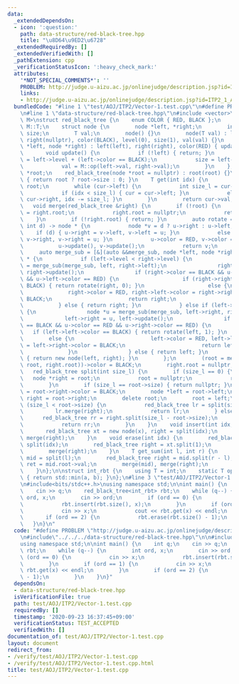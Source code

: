 ```yaml
---
data:
  _extendedDependsOn:
  - icon: ':question:'
    path: data-structure/red-black-tree.hpp
    title: "\u8D64\u9ED2\u6728"
  _extendedRequiredBy: []
  _extendedVerifiedWith: []
  _pathExtension: cpp
  _verificationStatusIcon: ':heavy_check_mark:'
  attributes:
    '*NOT_SPECIAL_COMMENTS*': ''
    PROBLEM: http://judge.u-aizu.ac.jp/onlinejudge/description.jsp?id=ITP2_1_A&lang=ja
    links:
    - http://judge.u-aizu.ac.jp/onlinejudge/description.jsp?id=ITP2_1_A&lang=ja
  bundledCode: "#line 1 \"test/AOJ/ITP2/Vector-1.test.cpp\"\n#define PROBLEM \"http://judge.u-aizu.ac.jp/onlinejudge/description.jsp?id=ITP2_1_A&lang=ja\"\
    \n#line 1 \"data-structure/red-black-tree.hpp\"\n#include <vector>\n\ntemplate<typename\
    \ M>\nstruct red_black_tree {\n    enum COLOR { RED, BLACK };\n    using T = typename\
    \ M::T;\n    struct node {\n        node *left, *right;\n        int color, level,\
    \ size;\n        T val;\n        node() {}\n        node(T val) : left(nullptr),\
    \ right(nullptr), color(BLACK), level(0), size(1), val(val) {}\n        node(node\
    \ *left, node *right) : left(left), right(right), color(RED) { update(); }\n \
    \       void update() {\n            if (!left) { return; }\n            level\
    \ = left->level + (left->color == BLACK);\n            size = left->size + right->size;\n\
    \            val = M::op(left->val, right->val);\n        }\n    };\n    node\
    \ *root;\n    red_black_tree(node *root = nullptr) : root(root) {}\n    int size()\
    \ { return root ? root->size : 0; }\n    T get(int idx) {\n        node *cur =\
    \ root;\n        while (cur->left) {\n            int size_l = cur->left->size;\n\
    \            if (idx < size_l) { cur = cur->left; }\n            else { cur =\
    \ cur->right, idx -= size_l; }\n        }\n        return cur->val;\n    }\n \
    \   void merge(red_black_tree &right) {\n        if (!root) {\n            root\
    \ = right.root;\n            right.root = nullptr;\n            return;\n    \
    \    }\n        if (!right.root) { return; }\n        auto rotate = [](node *u,\
    \ int d) -> node * {\n            node *v = d ? u->right : u->left;\n        \
    \    if (d) { u->right = v->left, v->left = u; }\n            else { u->left =\
    \ v->right, v->right = u; }\n            u->color = RED, v->color = BLACK;\n \
    \           u->update(), v->update();\n            return v;\n        };\n   \
    \     auto merge_sub = [&](auto &&merge_sub, node *left, node *right) -> node\
    \ * {\n            if (left->level < right->level) {\n                node *u\
    \ = merge_sub(merge_sub, left, right->left);\n                right->left = u,\
    \ right->update();\n                if (right->color == BLACK && u->color == RED\
    \ && u->left->color == RED) {\n                    if (right->right->color ==\
    \ BLACK) { return rotate(right, 0); }\n                    else {\n          \
    \              right->color = RED, right->left->color = right->right->color =\
    \ BLACK;\n                        return right;\n                    }\n     \
    \           } else { return right; }\n            } else if (left->level > right->level)\
    \ {\n                node *u = merge_sub(merge_sub, left->right, right);\n   \
    \             left->right = u, left->update();\n                if (left->color\
    \ == BLACK && u->color == RED && u->right->color == RED) {\n                 \
    \   if (left->left->color == BLACK) { return rotate(left, 1); }\n            \
    \        else {\n                        left->color = RED, left->left->color\
    \ = left->right->color = BLACK;\n                        return left;\n      \
    \              }\n                } else { return left; }\n            } else\
    \ { return new node(left, right); }\n        };\n        (root = merge_sub(merge_sub,\
    \ root, right.root))->color = BLACK;\n        right.root = nullptr;\n    }\n \
    \   red_black_tree split(int size_l) {\n        if (size_l == 0) {\n         \
    \   node *right = root;\n            root = nullptr;\n            return right;\n\
    \        }\n        if (size_l == root->size) { return nullptr; }\n        root->left->color\
    \ = root->right->color = BLACK;\n        node *left = root->left;\n        red_black_tree\
    \ right = root->right;\n        delete root;\n        root = left;\n        if\
    \ (size_l < root->size) {\n            red_black_tree lr = split(size_l);\n  \
    \          lr.merge(right);\n            return lr;\n        } else {\n      \
    \      red_black_tree rr = right.split(size_l - root->size);\n            merge(right);\n\
    \            return rr;\n        }\n    }\n    void insert(int idx, T x) {\n \
    \       red_black_tree xt = new node(x), right = split(idx);\n        merge(xt),\
    \ merge(right);\n    }\n    void erase(int idx) {\n        red_black_tree xt =\
    \ split(idx);\n        red_black_tree right = xt.split(1);\n        delete xt.root;\n\
    \        merge(right);\n    }\n    T get_sum(int l, int r) {\n        red_black_tree\
    \ mid = split(l);\n        red_black_tree right = mid.split(r - l);\n        T\
    \ ret = mid.root->val;\n        merge(mid), merge(right);\n        return ret;\n\
    \    }\n};\n\nstruct int_rbt {\n    using T = int;\n    static T op(T a, T b)\
    \ { return std::min(a, b); }\n};\n#line 3 \"test/AOJ/ITP2/Vector-1.test.cpp\"\n\
    \n#include<bits/stdc++.h>\nusing namespace std;\n\nint main() {\n    int q;\n\
    \    cin >> q;\n    red_black_tree<int_rbt> rbt;\n    while (q--) {\n        int\
    \ ord, x;\n        cin >> ord;\n        if (ord == 0) {\n            cin >> x;\n\
    \            rbt.insert(rbt.size(), x);\n        }\n        if (ord == 1) {\n\
    \            cin >> x;\n            cout << rbt.get(x) << endl;\n        }\n \
    \       if (ord == 2) {\n            rbt.erase(rbt.size() - 1);\n        }\n \
    \   }\n}\n"
  code: "#define PROBLEM \"http://judge.u-aizu.ac.jp/onlinejudge/description.jsp?id=ITP2_1_A&lang=ja\"\
    \n#include\"../../../data-structure/red-black-tree.hpp\"\n\n#include<bits/stdc++.h>\n\
    using namespace std;\n\nint main() {\n    int q;\n    cin >> q;\n    red_black_tree<int_rbt>\
    \ rbt;\n    while (q--) {\n        int ord, x;\n        cin >> ord;\n        if\
    \ (ord == 0) {\n            cin >> x;\n            rbt.insert(rbt.size(), x);\n\
    \        }\n        if (ord == 1) {\n            cin >> x;\n            cout <<\
    \ rbt.get(x) << endl;\n        }\n        if (ord == 2) {\n            rbt.erase(rbt.size()\
    \ - 1);\n        }\n    }\n}"
  dependsOn:
  - data-structure/red-black-tree.hpp
  isVerificationFile: true
  path: test/AOJ/ITP2/Vector-1.test.cpp
  requiredBy: []
  timestamp: '2020-09-23 16:37:45+09:00'
  verificationStatus: TEST_ACCEPTED
  verifiedWith: []
documentation_of: test/AOJ/ITP2/Vector-1.test.cpp
layout: document
redirect_from:
- /verify/test/AOJ/ITP2/Vector-1.test.cpp
- /verify/test/AOJ/ITP2/Vector-1.test.cpp.html
title: test/AOJ/ITP2/Vector-1.test.cpp
---
```

